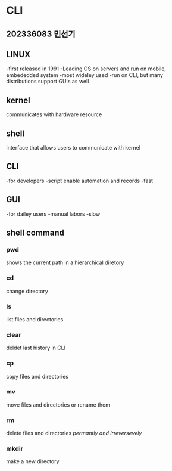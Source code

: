 # **CLI**
202336083 민선기
---
## LINUX
-first released in 1991
-Leading OS on servers and run on mobile, embededded system
-most wideley used
-run on CLI, but many distributions support GUIs as well
## kernel
communicates with hardware resource
## shell
interface that allows users to communicate with kernel

## CLI
-for developers
-script enable automation and records
-fast
## GUI
-for dailey users
-manual labors
-slow

## shell command
### pwd
shows the current path in a hierarchical diretory
### cd
change directory
### ls
list files and directories
### clear
deldet last history in CLI
### cp
copy files and directories
### mv
move files and directories or rename them
### rm
delete files and directories *permantly and irreversevely*
### mkdir
make a new directory
